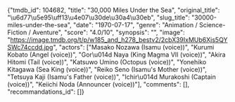 {"tmdb_id": 104682, "title": "30,000 Miles Under the Sea", "original_title": "\u6d77\u5e95\uff13\u4e07\u30de\u30a4\u30eb", "slug_title": "30000-miles-under-the-sea", "date": "1970-07-17", "genre": "Animation / Science-Fiction / Aventure", "score": "4.0/10", "synopsis": "", "image": "https://image.tmdb.org/t/p/w185_and_h278_bestv2/2cbX39IxMUb6Xjs5QYSWc74ccdd.jpg", "actors": ["Masako Nozawa (Isamu (voice))", "Kurumi Kobato (Angel (voice))", "Gor\u014d Naya (King Magma VII (voice))", "Akira Hitomi (Tail (voice))", "Katsuwo Umino (Octopus (voice))", "Yonehiko Kitagawa (Sea King (voice))", "Reiko Seno (Isamu's Mother (voice))", "Tetsuya Kaji (Isamu's Father (voice))", "Ichir\u014d Murakoshi (Captain (voice))", "Keiichi Noda (Announcer (voice))"], "comments": [], "recommandations_id": []}